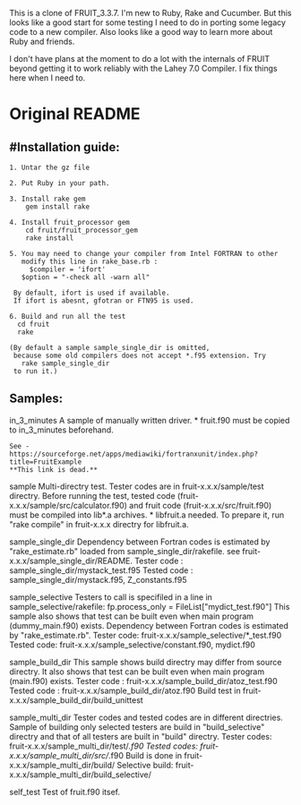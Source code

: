 This is a clone of FRUIT_3.3.7.
I'm new to Ruby, Rake and Cucumber.  But this looks like a good start for some testing I need to do in porting some legacy code to a new compiler.  Also looks like a good way to learn more about Ruby and friends.

I don't have plans at the moment to do a lot with the internals of FRUIT beyond getting it to work reliably with the Lahey 7.0 Compiler. I fix things here when I need to.


 # Original README
 #Installation guide:
-------------------
	1. Untar the gz file

	2. Put Ruby in your path.

	3. Install rake gem
	    gem install rake

	4. Install fruit_processor gem
	    cd fruit/fruit_processor_gem
	    rake install

	5. You may need to change your compiler from Intel FORTRAN to other
	   modify this line in rake_base.rb :
	     $compiler = 'ifort'
       $option = "-check all -warn all"

     By default, ifort is used if available.
     If ifort is abesnt, gfotran or FTN95 is used.

	6. Build and run all the test
	  cd fruit
	  rake

    (By default a sample sample_single_dir is omitted,
     because some old compilers does not accept *.f95 extension. Try
       rake sample_single_dir
     to run it.)

Samples:
--------
  in_3_minutes
    A sample of manually written driver.
    * fruit.f90 must be copied to in_3_minutes beforehand.

    See -
    https://sourceforge.net/apps/mediawiki/fortranxunit/index.php?title=FruitExample
    **This link is dead.**

  sample
    Multi-directry test.
    Tester codes are in fruit-x.x.x/sample/test directry.
    Before running the test,
    tested code (fruit-x.x.x/sample/src/calculator.f90) and
    fruit code (fruit-x.x.x/src/fruit.f90)
    must be compiled into lib*.a archives.
    * libfruit.a needed. To prepare it, run "rake compile" in fruit-x.x.x directry for libfruit.a.

  sample_single_dir
    Dependency between Fortran codes is estimated by
    "rake_estimate.rb" loaded from sample_single_dir/rakefile.
    see fruit-x.x.x/sample_single_dir/README.
    Tester code : sample_single_dir/mystack_test.f95
    Tested code : sample_single_dir/mystack.f95, Z_constants.f95

  sample_selective
    Testers to call is specifiled in a line in sample_selective/rakefile:
      fp.process_only = FileList["mydict_test.f90"]
    This sample also shows that test can be built even when main program (dummy_main.f90) exists.
    Dependency between Fortran codes is estimated by "rake_estimate.rb".
    Tester code: fruit-x.x.x/sample_selective/*_test.f90
    Tested code: fruit-x.x.x/sample_selective/constant.f90, mydict.f90

  sample_build_dir
    This sample shows build directry may differ from source directry.
    It also shows that test can be built even when main program (main.f90) exists.
    Tester code : fruit-x.x.x/sample_build_dir/atoz_test.f90
    Tested code : fruit-x.x.x/sample_build_dir/atoz.f90
    Build test in fruit-x.x.x/sample_build_dir/build_unittest

  sample_multi_dir
    Tester codes and tested codes are in different directries.
    Sample of building only selected testers are build in "build_selective" directry and
    that of all testers are built in "build" directry.
    Tester codes: fruit-x.x.x/sample_multi_dir/test/*.f90
    Tested codes: fruit-x.x.x/sample_multi_dir/src/*.f90
    Build is done in fruit-x.x.x/sample_multi_dir/build/
    Selective build: fruit-x.x.x/sample_multi_dir/build_selective/

  self_test
    Test of fruit.f90 itsef.

